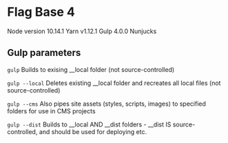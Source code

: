 # Flag Base 4

Node version 10.14.1
Yarn v1.12.1
Gulp 4.0.0
Nunjucks

## Gulp parameters ##

`gulp`
Builds to exising __local folder (not source-controlled)

`gulp --local`
Deletes existing __local folder and recreates all local files (not source-controlled)

`gulp --cms`
Also pipes site assets (styles, scripts, images) to specified folders for use in CMS projects

`gulp --dist`
Builds to __local AND __dist folders - __dist IS source-controlled, and should be used for deploying etc.

